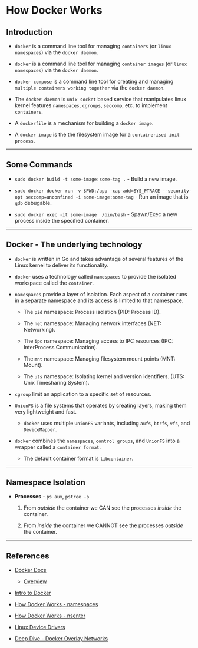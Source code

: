 # How Docker Works

## Introduction

* `docker` is a command line tool for managing  `containers` (or `linux namespaces`) via the `docker daemon`.

* `docker` is a command line tool for managing  `container images` (or `linux namespaces`) via the `docker daemon`.

* `docker compose` is a command line tool for creating and managing `multiple containers working together` via the `docker daemon`.

* The `docker daemon` is `unix socket` based service that manipulates linux kernel features `namespaces`, `cgroups`, `seccomp`, etc. to implement `containers`.

* A `dockerfile` is a mechanism for building a `docker image`. 

* A `docker image` is the the filesystem image for a `containerised init process`.

---

## Some Commands

* `sudo docker build -t some-image:some-tag .` - Build a new image.

* `sudo docker docker run -v $PWD:/app -cap-add=SYS_PTRACE --security-opt seccomp=unconfined -i some-image:some-tag` - Run an image that is `gdb` debugable.

* `sudo docker exec -it some-image  /bin/bash` - Spawn/Exec a new process inside the specified container.

---

## Docker - The underlying technology

* `docker` is written in Go and takes advantage of several features of the Linux kernel to deliver its functionality.

* `docker` uses a technology called `namespaces` to provide the isolated workspace called the `container`.

* `namespaces` provide a layer of isolation. Each aspect of a container runs in a separate namespace and its access is limited to that namespace.

    * The `pid` namespace: Process isolation (PID: Process ID).

    * The `net` namespace: Managing network interfaces (NET: Networking).

    * The `ipc` namespace: Managing access to IPC resources (IPC: InterProcess Communication).

    * The `mnt` namespace: Managing filesystem mount points (MNT: Mount).

    * The `uts` namespace: Isolating kernel and version identifiers. (UTS: Unix Timesharing System).

* `cgroup` limit an application to a specific set of resources.

* `UnionFS` is a file systems that operates by creating layers, making them very lightweight and fast. 

    * `docker` uses multiple `UnionFS` variants, including `aufs`, `btrfs`, `vfs`, and `DeviceMapper`.

* `docker` combines the `namespaces`, `control groups`, and `UnionFS` into a wrapper called a `container format`. 

    * The default container format is `libcontainer`.

---

## Namespace Isolation

* __Processes__ - `ps aux`, `pstree -p`

    1. From _outside_ the container we CAN see the processes _inside_ the container. 
    
    2. From _inside_ the container we CANNOT see the processes _outside_ the container.



---

## References

* [Docker Docs](https://docs.docker.com/)

    * [Overview](https://docs.docker.com/engine/docker-overview/)

* [Intro to Docker](https://www.youtube.com/watch?v=cPGZMt4cJ0I)

* [How Docker Works - namespaces](https://www.youtube.com/watch?v=-YnMr1lj4Z8)

* [How Docker Works - nsenter](https://www.youtube.com/watch?v=sHp0Q3rvamk)

* [Linux Device Drivers](https://www.youtube.com/watch?v=juGNPLdjLH4)

* [Deep Dive - Docker Overlay Networks](https://www.youtube.com/watch?v=b3XDl0YsVsg)